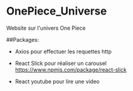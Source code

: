 # OnePiece_Universe

Website sur l'univers One Piece

##Packages:
- Axios pour effectuer les requettes http

- React Slick pour réaliser un carousel
https://www.npmjs.com/package/react-slick 

- React youtube pour lire une video
